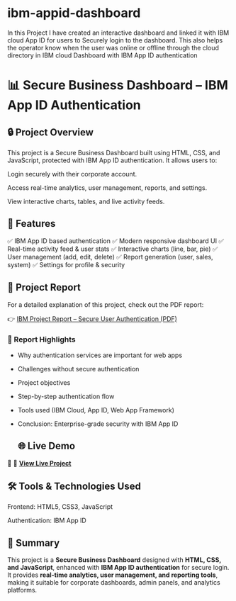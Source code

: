 # ibm-appid-dashboard
In this Project I have created an interactive dashboard and linked it with IBM cloud App ID for users to Securely login to the dashboard. This also helps the operator know when the user was online or offline through the cloud directory in IBM cloud
Dashboard with IBM App ID authentication
# 📊 Secure Business Dashboard – IBM App ID Authentication
## 🔒 Project Overview

This project is a Secure Business Dashboard built using HTML, CSS, and JavaScript, protected with IBM App ID authentication.
It allows users to:

Login securely with their corporate account.

Access real-time analytics, user management, reports, and settings.

View interactive charts, tables, and live activity feeds.

## 🚀 Features

✅ IBM App ID based authentication
✅ Modern responsive dashboard UI
✅ Real-time activity feed & user stats
✅ Interactive charts (line, bar, pie)
✅ User management (add, edit, delete)
✅ Report generation (user, sales, system)
✅ Settings for profile & security

## 📄 Project Report
For a detailed explanation of this project, check out the PDF report:  

👉 [IBM Project Report – Secure User Authentication (PDF)](IBM%20Project%20APP%20ID.pdf)

### 📑 Report Highlights
- Why authentication services are important for web apps  
- Challenges without secure authentication  
- Project objectives  
- Step-by-step authentication flow  
- Tools used (IBM Cloud, App ID, Web App Framework)  
- Conclusion: Enterprise-grade security with IBM App ID

   ## 🌐 Live Demo
🚀 🚀 **[View Live Project](https://Rohan-7-7/your-repo-name/IBM_project.html)**


## 🛠️ Tools & Technologies Used

Frontend: HTML5, CSS3, JavaScript

Authentication: IBM App ID

## 📝 Summary
This project is a **Secure Business Dashboard** designed with **HTML, CSS, and JavaScript**, enhanced with **IBM App ID authentication** for secure login.  
It provides **real-time analytics, user management, and reporting tools**, making it suitable for corporate dashboards, admin panels, and analytics platforms.
